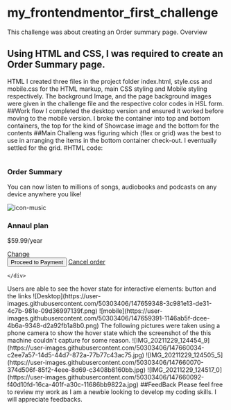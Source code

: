 # my_frontendmentor_first_challenge
This challenge was about creating an Order summary page.
Overview
## Using HTML and CSS, I was required to create an Order Summary page.
HTML
I created three files in the project folder index.html, style.css and mobile.css for the HTML markup, main CSS styling and Mobile styling respectively.
The background Image, and the page background images were given in the challenge file and the respective color codes in HSL form. 
##Work flow
I completed the desktop version and ensured it worked before moving to the mobile version.
I broke the container into top and bottom containers, the top for the kind of Showcase image and the bottom for the contents
##Main Challeng was figuring which (flex or grid) was the best to use in arranging the items in the bottom container check-out. I eventually settled for the grid.
#HTML code:
<div class="container1">
    <!-- the showcase -->
    <div class="top-container">
      <img src="/images/illustration-hero.svg" alt="">      
    </div>
    <!-- the main part -->
    <div class="bottom-container">
      <h3>Order Summary</h3>
      <p class="text-muted">You can now listen to millions of songs, audiobooks and     podcasts on any device anywhere you like!</p>
      <div class="check-out">
        <div class="check-layout">
          <img class="mr-2" src="/images/icon-music.svg" alt="icon-music">
          <div id="annual">
            <h3 class="min-text">Annaul plan</h3>
            <p class="text-muted">$59.99/year</p>
          </div>
        </div>
          <a href="#">Change</a>
      </div>
      <button type="submit" class="btn-prim"> Proceed to Payment</button>
      <a href="#" >Cancel order</a>

    </div>
  </div>
</body>
Users are able to see the hover state for interactive elements: button and the links
![Desktop](https://user-images.githubusercontent.com/50303406/147659348-3c981e13-de31-4c7b-981e-09d36997139f.png)
![mobile](https://user-images.githubusercontent.com/50303406/147659391-1146ab5f-dcee-4b6a-9348-d2a92fb1a8b0.png)
The following pictures were taken using a phone camera to show the hover state which the screenshot of the this machine couldn't capture for some reason.
![IMG_20211229_124454_9](https://user-images.githubusercontent.com/50303406/147660034-c2ee7a57-14d5-44d7-872a-77b77c43ac75.jpg)
![IMG_20211229_124505_5](https://user-images.githubusercontent.com/50303406/147660070-374d506f-85f2-4eee-8d69-c3408b8160bb.jpg)
![IMG_20211229_124517_0](https://user-images.githubusercontent.com/50303406/147660092-f40d10fd-16ca-401f-a30c-11686bb9822a.jpg)
##FeedBack
Please feel free to review my work as I am a newbie looking to develop my coding skills. I will appreciate feedbacks. 



